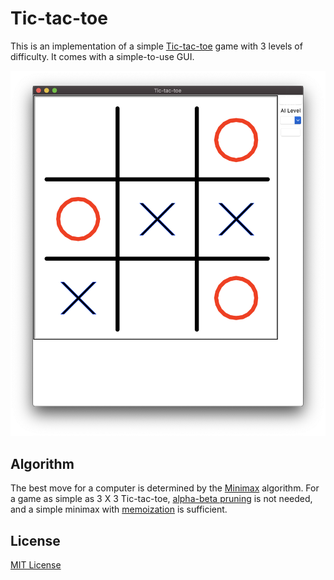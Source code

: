 # Tic-tac-toe

This is an implementation of a simple [Tic-tac-toe](https://en.wikipedia.org/wiki/Tic-tac-toe) game with 3 levels
of difficulty. It comes with a simple-to-use GUI.

![Tic-tac-toe](./images/tictactoe.png)

## Algorithm

The best move for a computer is determined by the [Minimax](https://en.wikipedia.org/wiki/Minimax) algorithm.
For a game as simple as 3 X 3 Tic-tac-toe, [alpha-beta pruning](https://en.wikipedia.org/wiki/Alpha%E2%80%93beta_pruning) is not needed,
and a simple minimax with [memoization](https://en.wikipedia.org/wiki/Memoization) is sufficient.

## License

[MIT License](LICENSE)
